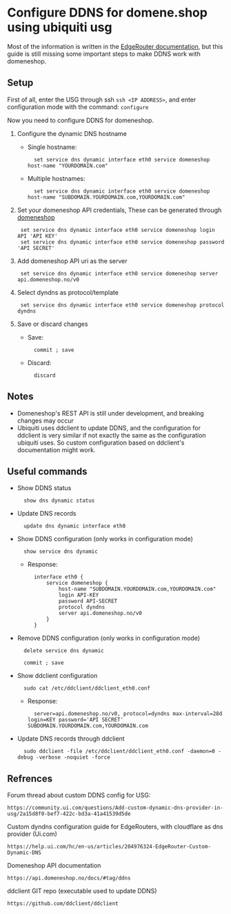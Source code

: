 # Configure DDNS for domene.shop using ubiquiti usg 

Most of the information is written in the [EdgeRouter documentation](https://help.ui.com/hc/en-us/articles/204976324-EdgeRouter-Custom-Dynamic-DNS), but this guide is still missing some important steps to make DDNS work with domeneshop. 

## Setup

First of all, enter the USG through ssh `ssh <IP ADDRESS>`, and enter configuration mode with the command: `configure`

Now you need to configure DDNS for domeneshop.

1. Configure the dynamic DNS hostname
    * Single hostname: 
        
            set service dns dynamic interface eth0 service domeneshop host-name "YOURDOMAIN.com"

    * Multiple hostnames: 
        
            set service dns dynamic interface eth0 service domeneshop host-name "SUBDOMAIN.YOURDOMAIN.com,YOURDOMAIN.com" 

2. Set your domeneshop API credentials, These can be generated through [domeneshop](https://domene.shop/admin?view=api)

        set service dns dynamic interface eth0 service domeneshop login API 'API KEY'
        set service dns dynamic interface eth0 service domeneshop password 'API SECRET'

3. Add domeneshop API uri as the server

        set service dns dynamic interface eth0 service domeneshop server api.domeneshop.no/v0

4. Select dyndns as protocol/template

        set service dns dynamic interface eth0 service domeneshop protocol dyndns

5. Save or discard changes

    * Save:
        
            commit ; save

    * Discard:
        
            discard


## Notes

* Domeneshop's REST API is still under development, and breaking changes may occur 
* Ubiquiti uses ddclient to update DDNS, and the configuration for ddclient is very similar if not exactly the same as the configuration ubiquiti uses. So custom configuration based on ddclient's documentation might work. 
 
## Useful commands

* Show DDNS status

        show dns dynamic status

* Update DNS records

        update dns dynamic interface eth0

* Show DDNS configuration (only works in configuration mode)

        show service dns dynamic

    * Response:
        
            interface eth0 {
                service domeneshop {
                    host-name "SUBDOMAIN.YOURDOMAIN.com,YOURDOMAIN.com"
                    login API-KEY
                    password API-SECRET
                    protocol dyndns
                    server api.domeneshop.no/v0
                }
            }
         
* Remove DDNS configuration (only works in configuration mode)

        delete service dns dynamic
    
        commit ; save

* Show ddclient configuration 
        
        sudo cat /etc/ddclient/ddclient_eth0.conf

    * Response:
        
            server=api.domeneshop.no/v0, protocol=dyndns max-interval=28d login=KEY password='API SECRET' SUBDOMAIN.YOURDOMAIN.com,YOURDOMAIN.com

* Update DNS records through ddclient

        sudo ddclient -file /etc/ddclient/ddclient_eth0.conf -daemon=0 -debug -verbose -noquiet -force


## Refrences

Forum thread about custom DDNS config for USG: 
    
    https://community.ui.com/questions/Add-custom-dynamic-dns-provider-in-usg/2a15d8f0-bef7-422c-bd3a-41a41539d5de 

Custom dyndns configuration guide for EdgeRouters, with cloudflare as dns provider (Ui.com)
    
    https://help.ui.com/hc/en-us/articles/204976324-EdgeRouter-Custom-Dynamic-DNS

Domeneshop API documentation

    https://api.domeneshop.no/docs/#tag/ddns


ddclient GIT repo (executable used to update DDNS)

    https://github.com/ddclient/ddclient
